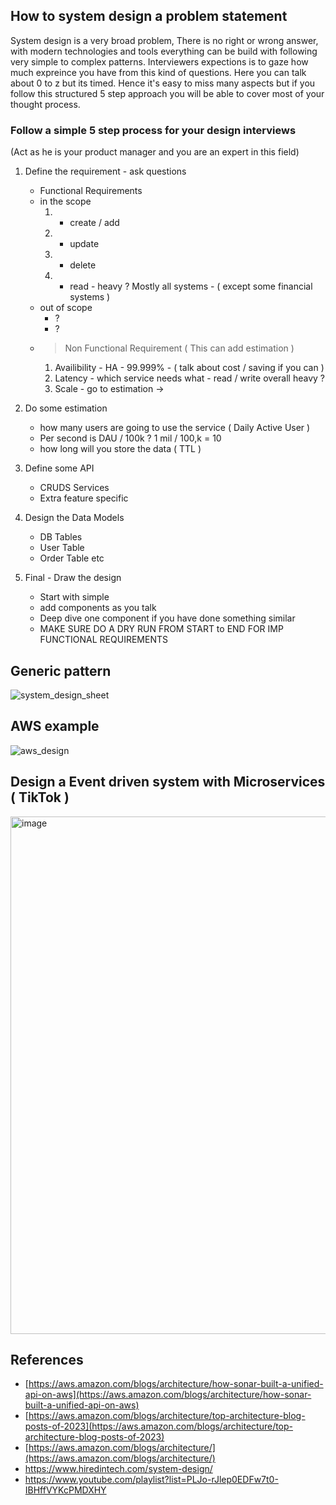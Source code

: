 ## How to system design a problem statement
System design is a very broad problem, There is no right or wrong answer, with modern technologies and tools everything can be build with following very simple to complex patterns. Interviewers expections is to gaze how much expreince you have from this kind of questions. Here you can talk about 0 to z but its timed. Hence it's easy to miss many aspects but if you follow this structured 5 step approach you will be able to cover most of your thought process.

### Follow a simple 5 step process for your design interviews

(Act as he is your product manager and you are an expert in this field)

1. Define the requirement - ask questions
    - Functional Requirements
    - in the scope
      1. - create / add
      2. - update
      3. - delete
      4. - read - heavy ? Mostly all systems - ( except some financial systems )
    - out of scope
      - ?
      - ?
    - > Non Functional Requirement ( This can add estimation ) 
      1. Availibility - HA - 99.999% - ( talk about cost / saving if you can )
      2. Latency - which service needs what - read / write overall heavy ? 
      3. Scale - go to estimation ->
2. Do some estimation
    - how many users are going to use the service ( Daily Active User )
    - Per second is DAU / 100k ? 1 mil / 100,k = 10
    - how long will you store the data ( TTL )

3. Define some API
   - CRUDS Services
   - Extra feature specific
     
4. Design the Data Models
     - DB Tables
     - User Table
     - Order Table etc
       
5. Final - Draw the design
    - Start with simple
    - add components as you talk
    - Deep dive one component if you have done something similar
    - MAKE SURE DO A DRY RUN FROM START to END FOR IMP FUNCTIONAL REQUIREMENTS
      
## Generic pattern
![system_design_sheet](https://github.com/sandipsahoo2k2/my/assets/5547869/1d8ab7a1-6978-48c2-bae4-ce81bdc2bc7a)

## AWS example
![aws_design](https://github.com/sandipsahoo2k2/my/assets/5547869/85063839-5cc0-4e86-93f8-ffae01490747)

## Design a Event driven system with Microservices ( TikTok )
<img width="828" alt="image" src="https://github.com/sandipsahoo2k2/my/assets/5547869/60320ed5-4998-4a79-a002-f919008a6a78">

## References
* [https://aws.amazon.com/blogs/architecture/how-sonar-built-a-unified-api-on-aws](https://aws.amazon.com/blogs/architecture/how-sonar-built-a-unified-api-on-aws)
* [https://aws.amazon.com/blogs/architecture/top-architecture-blog-posts-of-2023](https://aws.amazon.com/blogs/architecture/top-architecture-blog-posts-of-2023)
* [https://aws.amazon.com/blogs/architecture/](https://aws.amazon.com/blogs/architecture/)
* https://www.hiredintech.com/system-design/
* https://www.youtube.com/playlist?list=PLJo-rJlep0EDFw7t0-IBHffVYKcPMDXHY
